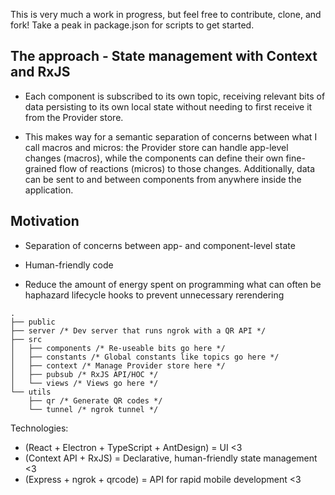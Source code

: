 This is very much a work in progress, but feel free to contribute, clone, and fork! Take a peak in package.json for scripts to get started.

## The approach - State management with Context and RxJS
- Each component is subscribed to its own topic, receiving relevant bits of data persisting to its own local state without needing to first receive it from the Provider store.

- This makes way for a semantic separation of concerns between what I call macros and micros: the Provider store can handle app-level changes (macros), while the components can define their own fine-grained flow of reactions (micros) to those changes. Additionally, data can be sent to and between components from anywhere inside the application. 

## Motivation
- Separation of concerns between app- and component-level state

- Human-friendly code

- Reduce the amount of energy spent on programming what can often be haphazard lifecycle hooks to prevent unnecessary rerendering

```
.
├── public
├── server /* Dev server that runs ngrok with a QR API */
├── src
│   ├── components /* Re-useable bits go here */
│   ├── constants /* Global constants like topics go here */
│   ├── context /* Manage Provider store here */
│   ├── pubsub /* RxJS API/HOC */
│   └── views /* Views go here */
└── utils
    ├── qr /* Generate QR codes */
    └── tunnel /* ngrok tunnel */
```

Technologies: 
- (React + Electron + TypeScript + AntDesign) = UI <3
- (Context API + RxJS) = Declarative, human-friendly state management <3
- (Express + ngrok + qrcode) =  API for rapid mobile development <3
